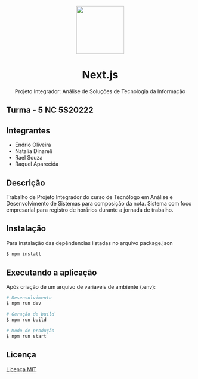 <p align="center">
  <a href="https://nextjs.org">
    <picture>
      <source media="(prefers-color-scheme: dark)" srcset="https://assets.vercel.com/image/upload/v1662130559/nextjs/Icon_dark_background.png">
      <img src="https://assets.vercel.com/image/upload/v1662130559/nextjs/Icon_light_background.png" height="128">
    </picture>
  </a>
  <h1 align="center">Next.js</h1>
</p>

  <p align="center">Projeto Integrador: Análise de Soluções de Tecnologia da Informação</p>
  
## Turma - 5 NC 5S20222 

## Integrantes

- Endrio Oliveira
- Natalia Dinareli
- Rael Souza
- Raquel Aparecida


## Descrição

Trabalho de Projeto Integrador do curso de Tecnólogo em Análise e Desenvolvimento de Sistemas para composição da nota. Sistema com foco empresarial para registro de horários durante a jornada de trabalho. 

## Instalação

Para instalação das depêndencias listadas no arquivo package.json
```bash
$ npm install
```

## Executando a aplicação

Após criação de um arquivo de variáveis de ambiente (.env):

```bash
# Desenvolvimento
$ npm run dev

# Geração de build
$ npm run build

# Modo de produção
$ npm run start
```


## Licença
[Licença MIT](LICENSE)

